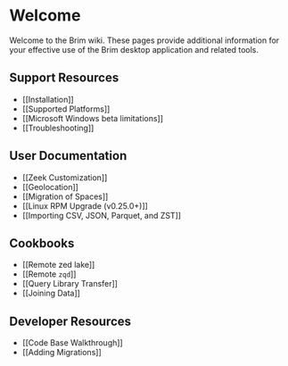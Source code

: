 # Welcome

Welcome to the Brim wiki. These pages provide additional information for your
effective use of the Brim desktop application and related tools.

## Support Resources

- [[Installation]]
- [[Supported Platforms]]
- [[Microsoft Windows beta limitations]]
- [[Troubleshooting]]

## User Documentation

- [[Zeek Customization]]
- [[Geolocation]]
- [[Migration of Spaces]]
- [[Linux RPM Upgrade (v0.25.0+)]]
- [[Importing CSV, JSON, Parquet, and ZST]]

## Cookbooks

- [[Remote zed lake]]
- [[Remote `zqd`]]
- [[Query Library Transfer]]
- [[Joining Data]]

## Developer Resources

- [[Code Base Walkthrough]]
- [[Adding Migrations]]
